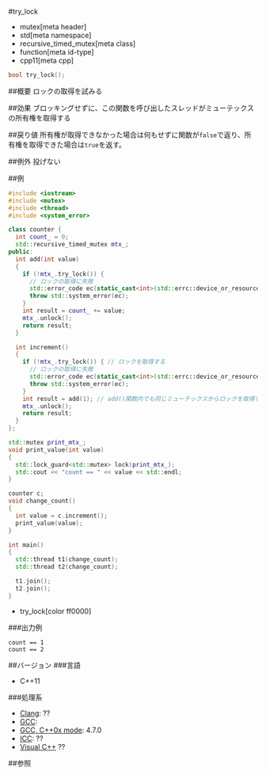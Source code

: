 #try_lock
* mutex[meta header]
* std[meta namespace]
* recursive_timed_mutex[meta class]
* function[meta id-type]
* cpp11[meta cpp]

```cpp
bool try_lock();
```

##概要
ロックの取得を試みる


##効果
ブロッキングせずに、この関数を呼び出したスレッドがミューテックスの所有権を取得する


##戻り値
所有権が取得できなかった場合は何もせずに関数が`false`で返り、所有権を取得できた場合は`true`を返す。


##例外
投げない


##例
```cpp
#include <iostream>
#include <mutex>
#include <thread>
#include <system_error>

class counter {
  int count_ = 0;
  std::recursive_timed_mutex mtx_;
public:
  int add(int value)
  {
    if (!mtx_.try_lock()) {
      // ロックの取得に失敗
      std::error_code ec(static_cast<int>(std::errc::device_or_resource_busy), std::generic_category());
      throw std::system_error(ec);
    }
    int result = count_ += value;
    mtx_.unlock();
    return result;
  }

  int increment()
  {
    if (!mtx_.try_lock()) { // ロックを取得する
      // ロックの取得に失敗
      std::error_code ec(static_cast<int>(std::errc::device_or_resource_busy), std::generic_category());
      throw std::system_error(ec);
    }
    int result = add(1); // add()関数内でも同じミューテックスからロックを取得する
    mtx_.unlock();
    return result;
  }
};

std::mutex print_mtx_;
void print_value(int value)
{
  std::lock_guard<std::mutex> lock(print_mtx_);
  std::cout << "count == " << value << std::endl;
}

counter c;
void change_count()
{
  int value = c.increment();
  print_value(value);
}

int main()
{
  std::thread t1(change_count);
  std::thread t2(change_count);

  t1.join();
  t2.join();
}
```
* try_lock[color ff0000]

###出力例
```
count == 1
count == 2
```

##バージョン
###言語
- C++11

###処理系
- [Clang](/implementation.md#clang): ??
- [GCC](/implementation.md#gcc): 
- [GCC, C++0x mode](/implementation.md#gcc): 4.7.0
- [ICC](/implementation.md#icc): ??
- [Visual C++](/implementation.md#visual_cpp) ??


##参照


